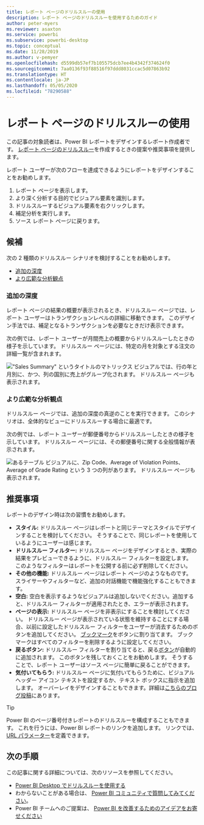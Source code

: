 ```yaml
---
title: レポート ページのドリルスルーの使用
description: レポート ページのドリルスルーを使用するためのガイド
author: peter-myers
ms.reviewer: asaxton
ms.service: powerbi
ms.subservice: powerbi-desktop
ms.topic: conceptual
ms.date: 11/28/2019
ms.author: v-pemyer
ms.openlocfilehash: d5599db57ef7b105575dcb7ee4b4342f374624f0
ms.sourcegitcommit: 7aa0136f93f88516f97ddd8031ccac5d07863b92
ms.translationtype: HT
ms.contentlocale: ja-JP
ms.lasthandoff: 05/05/2020
ms.locfileid: "78290588"
---
```

# <a name="use-report-page-drillthrough"></a>レポート ページのドリルスルーの使用

この記事の対象読者は、Power BI レポートをデザインするレポート作成者です。 [レポート ページのドリルスルー](../desktop-drillthrough.md)を作成するときの提案や推奨事項を提供します。

レポート ユーザーが次のフローを達成できるようにレポートをデザインすることをお勧めします。

1. レポート ページを表示します。
2. より深く分析する目的でビジュアル要素を識別します。
3. ドリルスルーするビジュアル要素を右クリックします。
4. 補足分析を実行します。
5. ソース レポート ページに戻ります。

## <a name="suggestions"></a>候補

次の 2 種類のドリルスルー シナリオを検討することをお勧めします。

- [追加の深度](#additional-depth)
- [より広範な分析観点](#broader-perspective)

### <a name="additional-depth"></a>追加の深度

レポート ページの結果の概要が表示されるとき、ドリルスルー ページでは、レポート ユーザーはトランザクションレベルの詳細に移動できます。 このデザイン手法では、補足となるトランザクションを必要なときだけ表示できます。

次の例では、レポート ユーザーが月間売上の概要からドリルスルーしたときの様子を示しています。 ドリルスルー ページには、特定の月を対象とする注文の詳細一覧が含まれます。

!["Sales Summary" というタイトルのマトリックス ビジュアルでは、行の年と月別に、かつ、列の国別に売上がグループ化されます。 ドリルスルー ページも表示されます。](media/report-drillthrough/suggestion-drillthrough-add-depth.png)

### <a name="broader-perspective"></a>より広範な分析観点

ドリルスルー ページでは、追加の深度の真逆のことを実行できます。 このシナリオは、全体的なビューにドリルスルーする場合に最適です。

次の例では、レポート ユーザーが郵便番号からドリルスルーしたときの様子を示しています。 ドリルスルー ページには、その郵便番号に関する全般情報が表示されます。

![あるテーブル ビジュアルに、Zip Code、Average of Violation Points、Average of Grade Rating という 3 つの列があります。 ドリルスルー ページも表示されます。](media/report-drillthrough/suggestion-drillthrough-broader-perspective.png)

## <a name="recommendations"></a>推奨事項

レポートのデザイン時は次の習慣をお勧めします。

- **スタイル:** ドリルスルー ページはレポートと同じテーマとスタイルでデザインすることを検討してください。 そうすることで、同じレポートを使用しているようにユーザーは感じます。
- **ドリルスルー フィルター:** ドリルスルー ページをデザインするとき、実際の結果をプレビューできるように、ドリルスルー フィルターを設定します。 このようなフィルターはレポートを公開する前に必ず削除してください。
- **その他の機能:** ドリルスルー ページはレポート ページのようなものです。 スライサーやフィルターなど、追加の対話機能で機能強化することもできます。
- **空白:** 空白を表示するようなビジュアルは追加しないでください。追加すると、ドリルスルー フィルターが適用されたとき、エラーが表示されます。
- **ページの表示:** ドリルスルー ページを非表示にすることを検討してください。 ドリルスルー ページが表示されている状態を維持することにする場合、以前に設定したドリルスルー フィルターをユーザーが消去するためのボタンを追加してください。 [ブックマーク](../desktop-bookmarks.md)をボタンに割り当てます。 ブックマークはすべてのフィルターを削除するように設定してください。
- **戻るボタン:** ドリルスルー フィルターを割り当てると、戻る[ボタン](../desktop-buttons.md)が自動的に追加されます。 このボタンを残しておくことをお勧めします。 そうすることで、レポート ユーザーはソース ページに簡単に戻ることができます。
- **気付いてもらう:** ドリルスルー ページに気付いてもらうために、ビジュアル ヘッダー アイコン テキストを設定するか、テキスト ボックスに指示を追加します。 オーバーレイをデザインすることもできます。詳細は[こちらのブログ投稿](https://alluringbi.com/2019/10/23/overlays-for-true-self-serve-reporting/)にあります。

> [!TIP]
> Power BI のページ番号付きレポートのドリルスルーを構成することもできます。 これを行うには、Power BI レポートのリンクを追加します。 リンクでは、[URL パラメーター](https://powerbi.microsoft.com/blog/url-parameters-for-paginated-reports-are-now-available/)を定義できます。

## <a name="next-steps"></a>次の手順

この記事に関する詳細については、次のリソースを参照してください。

- [Power BI Desktop でドリルスルーを使用する](../desktop-drillthrough.md)
- わからないことがある場合は、 [Power BI コミュニティで質問してみてください](https://community.powerbi.com/)。
- Power BI チームへのご提案は、 [Power BI を改善するためのアイデアをお寄せください](https://ideas.powerbi.com/)

